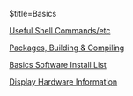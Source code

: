 $title=Basics

[Useful Shell Commands/etc](/Basics/UsefulShell)

[Packages, Building & Compiling](/Basics/BuildCompile)

[Basics Software Install List](/Basics/Software)

[Display Hardware Information](/Basics/HardwareInformation)